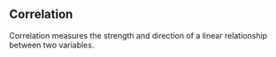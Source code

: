 ## Correlation
Correlation measures the strength and direction of a linear relationship between two variables.
